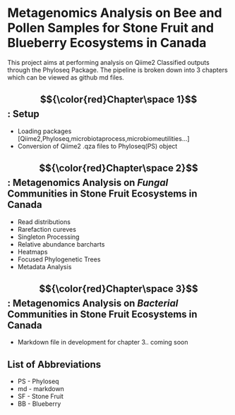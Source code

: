 # Metagenomics Analysis on Bee and Pollen Samples for Stone Fruit and Blueberry Ecosystems in Canada

This project aims at performing analysis on Qiime2 Classified outputs through the Phyloseq Package.
The pipeline is broken down into 3 chapters which can be viewed as github md files.

## $${\color{red}Chapter\space 1}$$ : Setup
- Loading packages [Qiime2,Phyloseq,microbiotaprocess,microbiomeutilities...]
- Conversion of Qiime2 .qza files to Phyloseq(PS) object 

## $${\color{red}Chapter\space 2}$$ : Metagenomics Analysis on *Fungal* Communities in Stone Fruit Ecosystems in Canada
- Read distributions
- Rarefaction cureves
- Singleton Processing
- Relative abundance barcharts
- Heatmaps
- Focused Phylogenetic Trees
- Metadata Analysis

## $${\color{red}Chapter\space 3}$$ : Metagenomics Analysis on *Bacterial* Communities in Stone Fruit Ecosystems in Canada 
- Markdown file in development for chapter 3.. coming soon 

## List of Abbreviations
- PS - Phyloseq
- md - markdown
- SF - Stone Fruit
- BB - Blueberry
